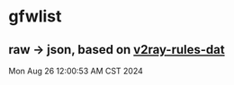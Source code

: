 # gfwlist
## raw -> json, based on [v2ray-rules-dat](https://github.com/Loyalsoldier/v2ray-rules-dat)
Mon Aug 26 12:00:53 AM CST 2024

